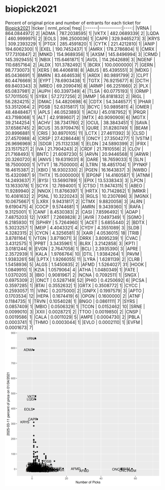 # biopick2021
Percent of original price and number of entrants for each ticket for [Biopick2021](https://twitter.com/hashtag/Biopick2021)
|ticker |  nrml_price| freq|
|:------|-----------:|----:|
|VRNA   | 864.0844972|    2|
|ADMA   | 787.2038595|    1|
|VKTX   | 482.0689339|    2|
|LQDA   | 460.9999975|    2|
|EOLS   | 396.2500036|    1|
|CAPR   | 329.9465273|    3|
|KRYS   | 309.2393229|    1|
|PTGX   | 285.4591820|    1|
|CYTK   | 221.4212810|    1|
|ANIP   | 194.6062300|    1|
|EXEL   | 190.7452437|    1|
|AMRX   | 178.2786804|    1|
|CMRX   | 177.7310847|    2|
|MNKD   | 154.9689356|    1|
|AXSM   | 145.8496994|    3|
|CRMD   | 145.3929455|    1|
|NBIX   | 115.6461871|    1|
|AVDL   | 114.2642689|    3|
|NGENF  | 110.6857164|    2|
|ALDX   | 101.3782492|    1|
|BCRX   | 100.0000000|    7|
|GERN   |  98.7730073|    1|
|XERS   |  86.4406818|    8|
|ABUS   |  85.4395551|    3|
|MDXG   |  85.0436691|    1|
|BMRN   |  83.4646538|    1|
|ARDX   |  80.9891799|    2|
|CLPT   |  80.4476669|    3|
|EYPT   |  78.6903438|    1|
|TGTX   |  76.9215677|    8|
|DCTH   |  69.8403343|    3|
|MREO   |  69.2090416|    8|
|ARMP   |  66.2251660|    2|
|PLX    |  65.0837981|    2|
|AUPH   |  60.3397349|    4|
|TLSA   |  60.0775193|    1|
|ORMP   |  57.7011505|    1|
|SYBX   |  57.2727256|    2|
|IMMP   |  56.8181832|    2|
|RIGL   |  56.2824215|    2|
|DMAC   |  54.4820698|    6|
|CDTX   |  54.3446577|    1|
|PHAR   |  53.3512064|    2|
|PDSB   |  52.6315817|   13|
|BCYC   |  50.9895811|    4|
|OMER   |  48.4848467|    1|
|APLS   |  46.0523893|    1|
|ACIU   |  45.0187952|    1|
|PRQR   |  43.7198068|    1|
|ALT    |  42.9189607|    2|
|IMTX   |  40.9090909|    6|
|MGTX   |  39.2144254|    1|
|ACHV   |  38.7341760|    2|
|OCUL   |  38.3843451|    1|
|SAVA   |  37.6586745|    2|
|RCUS   |  35.9709476|    1|
|QURE   |  31.8280749|    1|
|BEAM   |  30.8996881|    1|
|CRIS   |  30.8970105|   11|
|LCTX   |  27.4611392|    3|
|CLSD   |  27.4570988|    4|
|CRSP   |  27.4286448|    1|
|ONCY   |  27.3504277|    1|
|VSTM   |  26.9696969|    3|
|SDGR   |  25.1132338|    1|
|ELDN   |  24.5890399|    2|
|IFRX   |  23.1517527|    2|
|IVA    |  21.7904243|    2|
|CRDF   |  21.7810556|    2|
|CLOV   |  21.7168493|    1|
|BNTC   |  21.6097230|    5|
|ARVN   |  20.9446568|    1|
|ARWR   |  20.3260720|    8|
|ANVS   |  19.6319031|    8|
|DARE   |  18.7659033|    1|
|SLN    |  18.7500000|    1|
|VTVT   |  18.7500000|    4|
|LTRN   |  18.4851704|    1|
|PYNKF  |  18.4615387|    2|
|XBIO   |  16.9302330|    2|
|PGEN   |  16.1643837|    3|
|NWBO   |  15.4320987|    9|
|THTX   |  15.0000000|    1|
|EPGNF  |  14.4160587|    1|
|ATNM   |  14.2493637|    7|
|BYSI   |  13.5690789|    1|
|EPIX   |  13.5338343|    3|
|LPCN   |  13.1633078|    1|
|SCYX   |  12.7894001|    1|
|CTSO   |  11.9474315|    1|
|ABEO   |  11.9289940|    2|
|NNOX   |  11.8766397|    1|
|HRTX   |  10.7142862|    1|
|MRKR   |  10.4081632|    2|
|PSNL   |  10.3220243|    3|
|RGLS   |  10.2307696|    3|
|MGNX   |  10.0675667|    1|
|LXRX   |   9.9431817|    2|
|CTMX   |   9.8820058|    3|
|ALRN   |   9.6190475|    4|
|COCP   |   9.5744681|    1|
|AMRN   |   9.3439360|    1|
|RAFA   |   9.3125001|    1|
|CANF   |   8.4530383|    2|
|CASI   |   7.8596492|    1|
|ADAP   |   7.4875203|   12|
|VXRT   |   7.2669828|    2|
|AVIR   |   7.0497349|    1|
|SGMO   |   6.2185930|   11|
|SPHRY  |   5.7264960|    1|
|ACET   |   5.6855440|    2|
|BDTX   |   5.3023257|    1|
|MEIP   |   4.4043321|    4|
|CYDY   |   4.3551089|    3|
|SLDB   |   4.3282315|    2|
|CYCN   |   4.3256581|    3|
|XAIR   |   4.0536015|   18|
|TRIB   |   3.8781164|    1|
|VTGN   |   3.8719071|    3|
|DRRX   |   3.8095239|    1|
|CVAC   |   3.4312575|    1|
|PPBT   |   3.3435961|    1|
|BLRX   |   3.2142858|    3|
|KPTI   |   3.0181244|    9|
|EVGN   |   2.7647058|    1|
|BCLI   |   2.3935390|    3|
|APRE   |   2.3572939|    1|
|KALA   |   1.9766764|   10|
|DTIL   |   1.9384264|    1|
|PAVM   |   1.9383261|   58|
|LPTX   |   1.9266055|   11|
|LYRA   |   1.6281139|    2|
|CLRB   |   1.5458936|    5|
|ALGS   |   1.5450835|    2|
|AFMD   |   1.5264027|   31|
|HOOK   |   1.0849910|    1|
|KZIA   |   1.0579064|    4|
|ATHA   |   1.0480349|    1|
|FATE   |   1.0370205|    3|
|IBIO   |   0.9081967|    2|
|NCNA   |   0.7092511|    1|
|SNGX   |   0.6975309|    2|
|ONCT   |   0.5287149|   52|
|PHIO   |   0.4250692|    6|
|PCSA   |   0.3597285|    1|
|BTAI   |   0.3552632|    1|
|GRTX   |   0.3508772|    1|
|CYCC   |   0.2593057|   11|
|VINC   |   0.2075000|    2|
|GNPX   |   0.1997579|    3|
|APTO   |   0.1703534|   12|
|HEPA   |   0.1674419|    6|
|OPGN   |   0.1600000|    2|
|ATNF   |   0.1184735|    1|
|TRVN   |   0.1054028|    1|
|BNGO   |   0.0861111|    7|
|SYRS   |   0.0857409|    1|
|MBIO   |   0.0506329|    1|
|TCON   |   0.0152462|   10|
|SRNE   |   0.0099010|    3|
|XXII   |   0.0028721|    2|
|TTOO   |   0.0019850|    2|
|CNSP   |   0.0019586|    1|
|CALA   |   0.0011029|    5|
|AMPE   |   0.0004730|    2|
|PBLA   |   0.0003741|    1|
|THMO   |   0.0003044|    1|
|EVLO   |   0.0002110|    1|
|EVFM   |   0.0001673|    7|
![retvspicks](biopicks.png?raw=true)
